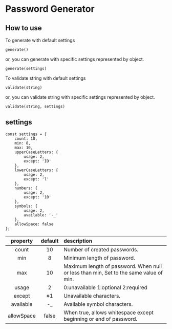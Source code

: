# Password Generator

## How to use

To generate with default settings

```
generate()
```

or, you can generate with specific settings represented by object.

```
generate(settings)
```

To validate string with default settings

```
validate(string)
```

or, you can validate string with specific settings represented by object.

```
validate(string, settings)
```

## settings

```
const settings = {
    count: 10,
    min: 8,
    max: 10,
    upperCaseLetters: {
        usage: 2,
        except: 'IO'
    },
    lowerCaseLetters: {
        usage: 2,
        except: 'l'
    },
    numbers: {
        usage: 2,
        except: '10'
    },
    symbols: {
        usage: 2,
        available: '-_'
    },
    allowSpace: false
};
```

| property | default | description |
| :---: | :---: | :--- |
| count | 10 | Number of created passwords. |
| min | 8 | Minimum length of password. |
| max | 10 | Maximum length of password. When null or less than min, Set to the same value of min. |
| usage | 2 | 0:unavailable 1:optional 2:required |
| except | ※1 | Unavailable characters. |
| available | -_ | Available symbol characters. |
| allowSpace | false | When true, allows whitespace except beginning or end of password. |
